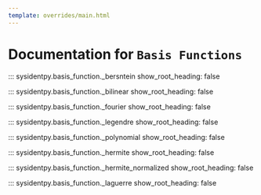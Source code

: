 ```yaml
---
template: overrides/main.html
---
```


# Documentation for `Basis Functions`

::: sysidentpy.basis_function._bersntein
      show_root_heading: false

::: sysidentpy.basis_function._bilinear
      show_root_heading: false

::: sysidentpy.basis_function._fourier
      show_root_heading: false

::: sysidentpy.basis_function._legendre
      show_root_heading: false

::: sysidentpy.basis_function._polynomial
      show_root_heading: false

::: sysidentpy.basis_function._hermite
      show_root_heading: false

::: sysidentpy.basis_function._hermite_normalized
      show_root_heading: false

::: sysidentpy.basis_function._laguerre
      show_root_heading: false
